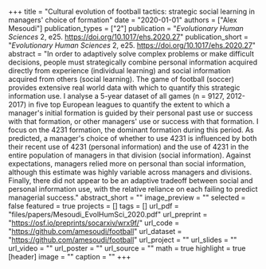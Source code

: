 +++
title = "Cultural evolution of football tactics: strategic social learning in managers' choice of formation"
date = "2020-01-01"
authors = ["Alex Mesoudi"]
publication_types = ["2"]
publication = "_Evolutionary Human Sciences_ 2, e25. https://doi.org/10.1017/ehs.2020.27"
publication_short = "_Evolutionary Human Sciences_ 2, e25. https://doi.org/10.1017/ehs.2020.27"
abstract = "In order to adaptively solve complex problems or make difficult decisions, people must strategically combine personal information acquired directly from experience (individual learning) and social information acquired from others (social learning). The game of football (soccer) provides extensive real world data with which to quantify this strategic information use. I analyse a 5-year dataset of all games (n = 9127, 2012-2017) in five top European leagues to quantify the extent to which a manager's initial formation is guided by their personal past use or success with that formation, or other managers' use or success with that formation. I focus on the 4231 formation, the dominant formation during this period. As predicted, a manager's choice of whether to use 4231 is influenced by both their recent use of 4231 (personal information) and the use of 4231 in the entire population of managers in that division (social information). Against expectations, managers relied more on personal than social information, although this estimate was highly variable across managers and divisions. Finally, there did not appear to be an adaptive tradeoff between social and personal information use, with the relative reliance on each failing to predict managerial success."
abstract_short = ""
image_preview = ""
selected = false
featured = true
projects = []
tags = []
url_pdf = "files/papers/Mesoudi_EvolHumSci_2020.pdf"
url_preprint = "https://osf.io/preprints/socarxiv/wrx9f/"
url_code = "https://github.com/amesoudi/football"
url_dataset = "https://github.com/amesoudi/football"
url_project = ""
url_slides = ""
url_video = ""
url_poster = ""
url_source = ""
math = true
highlight = true
[header]
image = ""
caption = ""
+++
